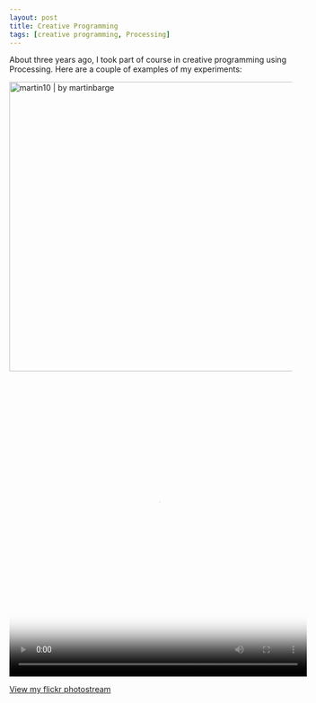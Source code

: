 ```yaml
---
layout: post
title: Creative Programming
tags: [creative programming, Processing]
---
```

About three years ago, I took part of course in creative programming using Processing. Here are a couple of examples of my experiments:

<img width="516" height="516" src="https://martinbarge.github.io/img/exploding-globe.jpg"  alt="martin10 | by martinbarge">

<video width="530" height="530" poster="https://live.staticflickr.com/8188/28798988520_9b3815b3d8_b.jpg" tabindex="-1" src="https://live.staticflickr.com/video/28798988520/9b3815b3d8/360p.mp4?s=eyJpIjoyODc5ODk4ODUyMCwiZSI6MTU1OTc0MjA3NSwicyI6ImFmOTM5NjQ3NGE0NDg0MjI4ZTc5N2M0NWMyYWNmNTI2M2M4ZTMxYjMiLCJ2IjoxfQ" controls></video>

<p><a href="https://flic.kr/ps/34wCxE">View my flickr photostream</a></p>
